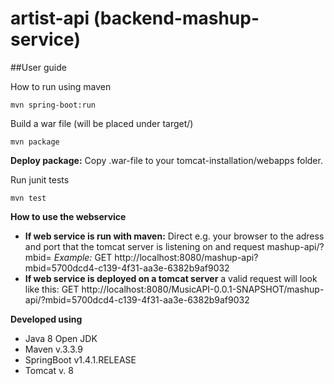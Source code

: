 # artist-api (backend-mashup-service)

##User guide

How to run using maven
```
mvn spring-boot:run
```

Build a war file (will be placed under target/)
```
mvn package
```

**Deploy package:**
Copy .war-file to your tomcat-installation/webapps folder.

Run junit tests
```
mvn test
```

**How to use the webservice**
+ **If web service is run with maven:** Direct e.g. your browser to the adress and port that the tomcat server is listening on and request mashup-api/?mbid=<MusicBrainz id> *Example:* GET http://localhost:8080/mashup-api?mbid=5700dcd4-c139-4f31-aa3e-6382b9af9032
+ **If web service is deployed on a tomcat server** a valid request will look like this: GET http://localhost:8080/MusicAPI-0.0.1-SNAPSHOT/mashup-api/?mbid=5700dcd4-c139-4f31-aa3e-6382b9af9032

**Developed using**
- Java 8 Open JDK
- Maven v.3.3.9
- SpringBoot v1.4.1.RELEASE
- Tomcat v. 8

